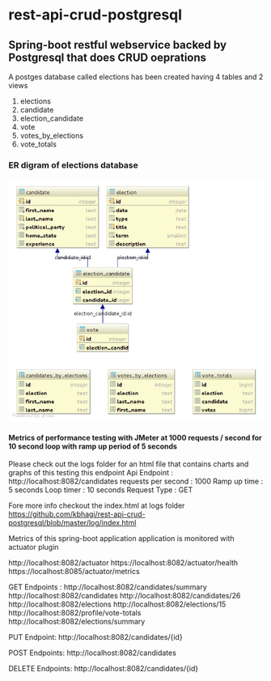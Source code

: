 # rest-api-crud-postgresql #

## Spring-boot restful webservice backed by Postgresql that does CRUD oeprations ##

A postges database called elections has been created having 4 tables and 2 views
1. elections
2. candidate
3. election_candidate
4. vote
5. votes_by_elections
6. vote_totals

### ER digram of elections database ###
![alt text](https://github.com/kbhagi/rest-api-crud-postgresql/blob/master/elections_database_diagram.png)


#### Metrics of performance testing with JMeter at 1000 requests / second for 10 second loop with ramp up period of 5 seconds ####

Please check out the logs folder for an html file that contains charts and graphs of this testing this endpoint
Api Endpoint : http://localhost:8082/candidates 
requests per second : 1000 
Ramp up time : 5 seconds
Loop timer : 10 seconds
Request Type : GET

Fore more info checkout the index.html at logs folder https://github.com/kbhagi/rest-api-crud-postgresql/blob/master/log/index.html

Metrics of this spring-boot application application is monitored with actuator plugin

http://localhost:8082/actuator
https://localhost:8082/actuator/health
https://localhost:8085/actuator/metrics

GET Endpoints : 
                 http://localhost:8082/candidates/summary
                 http://localhost:8082/candidates
                 http://localhost:8082/candidates/26
                 http://localhost:8082/elections
                 http://localhost:8082/elections/15
                 http://localhost:8082/profile/vote-totals
                 http://localhost:8082/elections/summary

PUT Endpoint:
                 http://localhost:8082/candidates/{id}
                 
POST Endpoints:
                http://localhost:8082/candidates   

DELETE Endpoints:
                http://localhost:8082/candidates/{id}
                
                 

